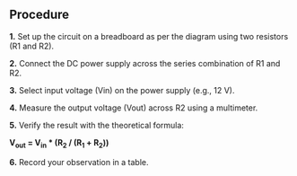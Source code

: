 ## Procedure
<b>1.</b> Set up the circuit on a breadboard as per the diagram using two resistors (R1 and R2).


<b>2.</b> Connect the DC power supply across the series combination of R1 and R2.


<b>3.</b> Select input voltage (Vin) on the power supply (e.g., 12 V).


<b>4.</b> Measure the output voltage (Vout) across R2 using a multimeter.


<b>5.</b> Verify the result with the theoretical formula:
<p>
  <strong>V<sub>out</sub> = V<sub>in</sub> * (R<sub>2</sub> / (R<sub>1</sub> + R<sub>2</sub>))</strong>
</p>

<b>6.</b> Record your observation in a table.
